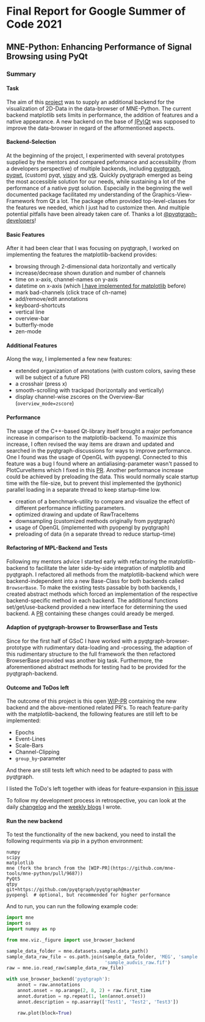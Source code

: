 # Final Report for Google Summer of Code 2021
## MNE-Python: Enhancing Performance of Signal Browsing using PyQt

### Summary
#### Task
The aim of this [project](https://blogs.python-gsoc.org/media/proposals/GSoC2021_Application_Schulz.pdf) was to supply an additional backend for the visualization
of 2D-Data in the data-browser of MNE-Python. The current backend matplotlib sets
limits in performance, the addition of features and a native 
appearance. A new backend on the base of [(Py)Qt](https://riverbankcomputing.com/software/pyqt/intro) was supposed to improve the 
data-browser in regard of the afformentioned aspects.

#### Backend-Selection
At the beginning of the project, I experimented with several prototypes supplied
by the mentors and compared peformance and accessibility (from a developers 
perspective) of multiple backends, including [pyqtgraph](https://github.com/pyqtgraph/pyqtgraph),
[pyqwt](https://github.com/PyQwt/PyQwt), (custom) pyqt,
[vispy](https://github.com/vispy/vispy) and [vtk](https://vtk.org/). 
Quickly pyqtgraph emerged as being the most accessible solution
for our needs, while sustaining a lot of the performance of a native pyqt 
solution. Especially in the beginning the well documented package facilitated
my understanding of the Graphics-View-Framework from Qt a lot. The package
often provided top-level-classes for the features we needed, which I just had
to customize then. And multiple potential pitfalls have been already taken 
care of. 
Thanks a lot [@pyqtgraph-developers](https://github.com/pyqtgraph/pyqtgraph/graphs/contributors)!

#### Basic Features
After it had been clear that I was focusing on pyqtgraph, I worked on implementing
the features the matplotlib-backend provides:

- browsing through 2-dimensional data horizontally and vertically
- increase/decrease shown duration and number of channels
- time on x-axis, channel-names on y-axis
- datetime on x-axis (which [I have implemented for matplotlib](https://github.com/mne-tools/mne-python/pull/9419) before)
- mark bad-channels (click trace of ch-name)
- add/remove/edit annotations
- keyboard-shortcuts
- vertical line
- overview-bar
- butterfly-mode
- zen-mode

#### Additional Features
Along the way, I implemented a few new features:
- extended organization of annotations (with custom colors, saving these will be subject of a future PR)
- a crosshair (press x)
- smooth-scrolling with trackpad (horizontally and vertically)
- display channel-wise zscores on the Overview-Bar (`overview_mode=zscore`)


#### Performance
The usage of the C++-based Qt-library itself brought a major perfomance increase
in comparison to the matplotlib-backend. To maximize this increase, I often revised
the way items are drawn and updated and searched in the pyqtgraph-discussions
for ways to improve performance. One I found was the usage of OpenGL with pyopengl.
Connected to this feature was a bug I found where an antialiasing-parameter
wasn't passed to PlotCurveItems which I fixed in this [PR](https://github.com/pyqtgraph/pyqtgraph/pull/1932).
Another performance increase could be achieved by preloading the data. This would
normally scale startup time with the file-size, but to prevent thisI implemented the
(pythonic) parallel loading in a separate thread to keep startup-time low.

- creation of a benchmark-utility to compare and visualize the effect of different performance inflicting parameters.
- optimized drawing and update of RawTraceItems
- downsampling (customized methods originally from pyqtgraph)
- usage of OpenGL (implemented with pyopengl by pyqtgraph)
- preloading of data (in a separate thread to reduce startup-time)

#### Refactoring of MPL-Backend and Tests
Following my mentors advice I started early with refactoring the matplotlib-backend
to facilitate the later side-by-side integration of matplotlib and pyqtgraph.
I refactored all methods from the matplotlib-backend which were backend-independent
into a new Base-Class for both backends called `BrowserBase`.
To make the existing tests passable by both backends, I created abstract methods
which forced an implementation of the respective backend-specific method in each backend.
The additional functions set/get/use-backend provided a new interface for determining
the used backend.
A [PR](https://github.com/mne-tools/mne-python/pull/9596) containing these changes could aready be merged.

#### Adaption of pyqtgraph-browser to BrowserBase and Tests
Since for the first half of GSoC I have worked with a pyqtgraph-browser-prototype
with rudimentary data-loading and -processing, the adaption of this rudimentary
structure to the full framework the then refactored BrowserBase provided was 
another big task. Furthermore, the aforementioned abstract methods for testing
had to be provided for the pyqtgraph-backend.

#### Outcome and ToDos left
The outcome of this project is this open [WIP-PR](https://github.com/mne-tools/mne-python/pull/9687) 
containing the new backend and the above-mentioned related PR's.
To reach feature-parity with the matplotlib-backend, the following features are still left to be implemented:
- Epochs
- Event-Lines
- Scale-Bars
- Channel-Clipping
- `group_by`-parameter

And there are still tests left which need to be adapted to pass with pyqtgraph.

I listed the ToDo's left together with ideas for feature-expansion in [this issue](https://github.com/mne-tools/mne-python/issues/9686)

To follow my development process in retrospective, you can look at the daily [changelog](CHANGELOG.md)
and the [weekly blogs](https://blogs.python-gsoc.org/en/marsipus-blog/) I wrote.

#### Run the new backend
To test the functionality of the new backend, you need to install the following requirments via pip in a python environment:
```
numpy
scipy
matplotlib
mne (fork the branch from the [WIP-PR](https://github.com/mne-tools/mne-python/pull/9687))
PyQt5
qtpy
git+https://github.com/pyqtgraph/pyqtgraph@master
pyopengl  # optional, but recommended for higher performance
```

And to run, you can run the following example code:
```python
import mne
import os
import numpy as np

from mne.viz._figure import use_browser_backend

sample_data_folder = mne.datasets.sample.data_path()
sample_data_raw_file = os.path.join(sample_data_folder, 'MEG', 'sample',
                                    'sample_audvis_raw.fif')
raw = mne.io.read_raw(sample_data_raw_file)

with use_browser_backend('pyqtgraph'):
    annot = raw.annotations
    annot.onset = np.arange(2, 8, 2) + raw.first_time
    annot.duration = np.repeat(1, len(annot.onset))
    annot.description = np.asarray(['Test1', 'Test2', 'Test3'])

    raw.plot(block=True)
```

